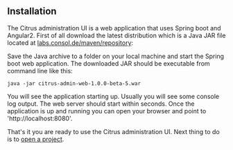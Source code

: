 ## Installation

The Citrus administration UI is a web application that uses Spring boot and Angular2. First of all download the latest distribution which
is a Java JAR file located at [labs.consol.de/maven/repository](https://labs.consol.de/maven/repository/com/consol/citrus/citrus-admin-web):

Save the Java archive to a folder on your local machine and start the Spring boot web application. The downloaded JAR should be executable 
from command line like this:

```java -jar citrus-admin-web-1.0.0-beta-5.war```

You will see the application starting up. Usually you will see some console log output. The web server should start within seconds. Once the application is up and running
you can open your browser and point to 'http://localhost:8080'.
 
That's it you are ready to use the Citrus administration UI. Next thing to do is to [open a project](project-open.md).